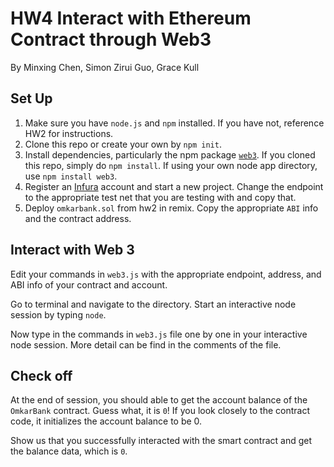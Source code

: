 # HW4 Interact with Ethereum Contract through Web3
By Minxing Chen, Simon Zirui Guo, Grace Kull

## Set Up
1. Make sure you have `node.js` and `npm` installed. If you have not, reference HW2 for instructions.
2. Clone this repo or create your own by `npm init`.
3. Install dependencies, particularly the npm package [`web3`](https://www.npmjs.com/package/web3). If you cloned this repo, simply do `npm install`. If using your own node app directory, use `npm install web3`.
4. Register an [Infura](https://infura.io/ ) account and start a new project. Change the endpoint to the appropriate test net that you are testing with and copy that.
5. Deploy `omkarbank.sol` from hw2 in remix. Copy the appropriate `ABI` info and the contract address.
   
## Interact with Web 3
Edit your commands in `web3.js` with the appropriate endpoint, address, and ABI info of your contract and account.

Go to terminal and navigate to the directory. Start an interactive node session by typing `node`.

Now type in the commands in `web3.js` file one by one in your interactive node session. 
More detail can be find in the comments of the file.

## Check off
At the end of session, you should able to get the account balance of the `OmkarBank` contract. Guess what, it is `0`! 
If you look closely to the contract code, it initializes the account balance to be 0.

Show us that you successfully interacted with the smart contract and get the balance data, which is `0`.